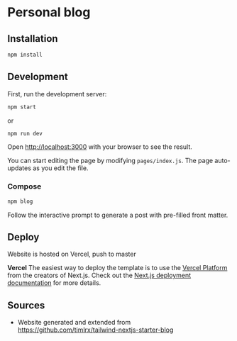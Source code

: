 # Personal blog

## Installation

```bash
npm install
```

## Development

First, run the development server:

```bash
npm start
```

or

```bash
npm run dev
```

Open [http://localhost:3000](http://localhost:3000) with your browser to see the result.

You can start editing the page by modifying `pages/index.js`. The page auto-updates as you edit the file.

### Compose

```bash
npm blog
```

Follow the interactive prompt to generate a post with pre-filled front matter.

## Deploy

Website is hosted on Vercel, push to master

**Vercel**
The easiest way to deploy the template is to use the [Vercel Platform](https://vercel.com) from the creators of Next.js. Check out the [Next.js deployment documentation](https://nextjs.org/docs/deployment) for more details.

## Sources

- Website generated and extended from https://github.com/timlrx/tailwind-nextjs-starter-blog
